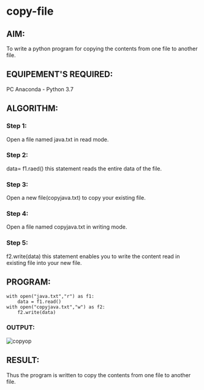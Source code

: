 # copy-file
## AIM:
To write a python program for copying the contents from one file to another file.
## EQUIPEMENT'S REQUIRED: 
PC
Anaconda - Python 3.7
## ALGORITHM: 
### Step 1:
Open a file named java.txt in read mode.
### Step 2: 
 data= f1.raed() this statement reads the entire data of the file.
### Step 3: 
Open a new file(copyjava.txt) to copy your existing file.
### Step 4:  
Open a file named copyjava.txt in writing mode.
### Step 5: 
f2.write(data) this statement enables you to write the content read in existing file into your new file.

## PROGRAM:
```
with open("java.txt","r") as f1:
    data = f1.read()
with open("copyjava.txt","w") as f2:
    f2.write(data)
```

### OUTPUT:
![copyop](https://user-images.githubusercontent.com/93427345/153755970-bfa0e231-edd6-42ed-be02-125627745be7.png)


## RESULT:
Thus the program is written to copy the contents from one file to another file.
